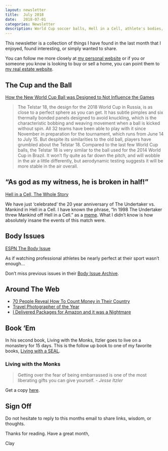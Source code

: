 ```yaml
---
layout: newsletter
title:  July 2018
date:   2018-07-01
categories: Newsletter
description: World Cup soccer balls, Hell in a Cell, athlete's bodies, delivering Amazon packages
---
```


This newsletter is a collection of things I have found in the last month that I enjoyed, found interesting, or simply wanted to share.

You can follow me more closely at [my personal website](http://claycarson.net "Personal Website") or if you or someone you know is looking to buy or sell a home, you can point them to [my real estate website](http://claycarson.com "Business Website ").

## The Cup and the Ball

[How the New World Cup Ball was Designed to Not Influence the Games](https://www.popsci.com/world-cup-ball-design#page-2 "How the new World Cup ball was designed to not influence the games")

> The Telstar 18, the design for the 2018 World Cup in Russia, is as close to a perfect sphere as you can get. It has subtle pimples and six thermally bonded panels designed to avoid knuckling, which is the characteristic bobbing and weaving movement when a ball is kicked without spin. All 32 teams have been able to play with it since November in preparation for the tournament, which runs from June 14 to July 15. But despite its similarities to the old ball, players have grumbled about the Telstar 18. Compared to the last few World Cup balls, the Telstar 18 is very similar to the ball used for the 2014 World Cup in Brazil. It won’t fly quite as far down the pitch, and will wobble in the air a little differently, but aerodynamic testing suggests it will be more stable in the air overall.

## “As god as my witness, he is broken in half!”

[Hell in a Cell, The Whole Story](https://www.youtube.com/watch?feature=youtu.be&v=wPNaWr5SVq0&app=desktop)

We have just ‘celebrated’ the 20 year anniversary of The Undertaker vs. Mankind in Hell in a Cell. I have known the phrase, “In 1998 The Undertaker threw Mankind off Hell in a Cell.” as a [meme](http://knowyourmeme.com/memes/the-undertaker-threw-mankind-off-hell-in-a-cell "meme"). What I didn’t know is how absolutely insane the events of this match were. 

## Body Issues

[ESPN The Body Issue](http://www.espn.com/espn/feature/story/_/id/23851669/espn-body-issue-2018 "The Body Issue")

As if watching professional athletes be nearly perfect at their sport wasn’t enough...

Don’t miss previous issues in their [Body Issue Archive](http://www.espn.com/espn/feature/story/_/id/23584667/body-issue-archive#!sports).

## Around The Web

- [70 People Reveal How To Count Money in Their Country](https://youtu.be/lx3QlyeG_mI "70 People Reveal How To Count Money in Their Country")
- [Travel Photographer of the Year](http://travel.nationalgeographic.com/photographer-of-the-year-2018/gallery/winners-all/1/ "Travel Photographer of the Year")
- [I Delivered Packages for Amazon and it was a Nightmare](https://www.theatlantic.com/technology/archive/2018/06/amazon-flex-workers/563444/ "Delivered packages for amazon")

## Book ‘Em

In his second book, Living with the Monks, Itzler goes to live on a monastery for 15 days. This is the follow up book to one of my favorite books, [Living with a SEAL](https://www.amazon.com/Living-SEAL-Training-Toughest-Planet-ebook/dp/B00U6DNZB2/ref=sr_1_1?s=books&ie=UTF8&qid=1529938723&sr=1-1&keywords=living+with+a+seal).

### Living with the Monks

> Getting over the fear of being embarrassed is one of the most liberating gifts you can give yourself.
> *- Jesse Itzler*

Get a copy [here](https://www.amazon.com/Living-Monks-Turning-Happiness-Gratitude/dp/1478993421 "Living with the Monks").

## Sign Off

Do not hesitate to reply to this months email to share links, wisdom, or thoughts.

Thanks for reading. Have a great month,

Clay